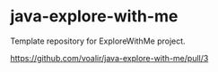 # java-explore-with-me
Template repository for ExploreWithMe project.

https://github.com/voalir/java-explore-with-me/pull/3